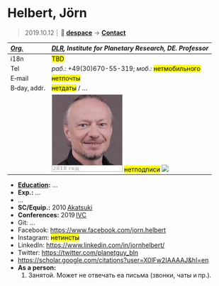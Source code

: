 # Helbert, Jörn
> 2019.10.12 ┊ **🚀 [despace](index.md)** → **[Contact](contact.md)**

|*[Org.](contact.md)*|*[DLR](zz_dlr.md), Institute for Planetary Research, DE. Professor*|
|:--|:--|
|i18n| <mark>TBD</mark> |
|Tel| *раб.:* +49(30)670-55-319; *моб.:* <mark>нетмобильного</mark> |
|E‑mail| <mark>нетпочты</mark> |
|B‑day, addr.| <mark>нетдаты</mark> / … |
|| [![](f/contact/h/helbert_001_photo_thumb.jpg)](f/contact/h/helbert_001_photo.jpg) <mark>нетподписи</mark> [![](f/contact//_001_sign_thumb.jpg)](f/contact//_001_sign.png) |

   - **[Education](edu.md):** …
   - **Exp.:** …
   - …
   - **SC/Equip.:** 2010 [Akatsuki](akatsuki.md)
   - **Conferences:** 2019 [IVC](ivc_2019.md)
   - Git: …
   - Facebook: <https://www.facebook.com/jorn.helbert>
   - Instagram: <mark>нетинсты</mark>
   - LinkedIn: <https://www.linkedin.com/in/jornhelbert/>
   - Twitter: <https://twitter.com/planetguy_bln>
   - <https://scholar.google.com/citations?user=X0lFw2IAAAAJ&hl=en>
   - **As a person:**
      1. Занятой. Может не отвечать еа письма (звонки, чаты и пр.).
